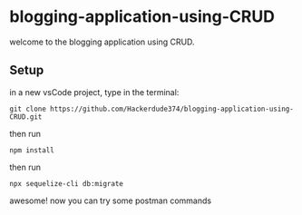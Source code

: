 # blogging-application-using-CRUD

welcome to the blogging application using CRUD.

## Setup
in a new vsCode project, type in the terminal:
```terminal
git clone https://github.com/Hackerdude374/blogging-application-using-CRUD.git
```
then run
```terminal
npm install
```
then run 
```terminal
npx sequelize-cli db:migrate
```

awesome! now you can try some postman commands
